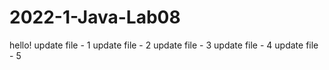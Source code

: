 # 2022-1-Java-Lab08

hello!
update file - 1
update file - 2
update file - 3
update file - 4
update file - 5
